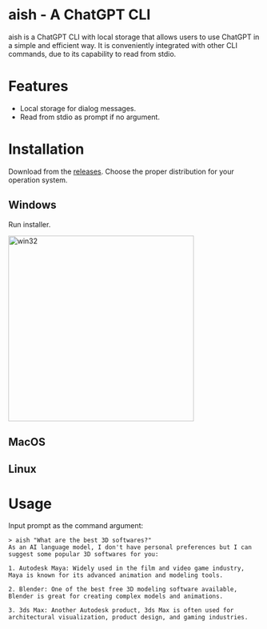 aish - A ChatGPT CLI
====================

aish is a ChatGPT CLI with local storage that allows users to use ChatGPT in a simple and efficient way. It is conveniently integrated with other CLI commands, due to its capability to read from stdio.

# Features

- Local storage for dialog messages.
- Read from stdio as prompt if no argument.

# Installation

Download from the [releases](https://github.com/aishell-io/aish/releases). Choose the proper distribution for your operation system.

## Windows

Run installer.

<img width="371" alt="win32" src="https://user-images.githubusercontent.com/1261891/231702837-d4b84ee3-a9fb-4444-ba35-156593fca1cb.png">


## MacOS

## Linux

# Usage

Input prompt as the command argument:

    > aish "What are the best 3D softwares?"
    As an AI language model, I don't have personal preferences but I can suggest some popular 3D softwares for you:

    1. Autodesk Maya: Widely used in the film and video game industry, Maya is known for its advanced animation and modeling tools.

    2. Blender: One of the best free 3D modeling software available, Blender is great for creating complex models and animations.

    3. 3ds Max: Another Autodesk product, 3ds Max is often used for architectural visualization, product design, and gaming industries.



